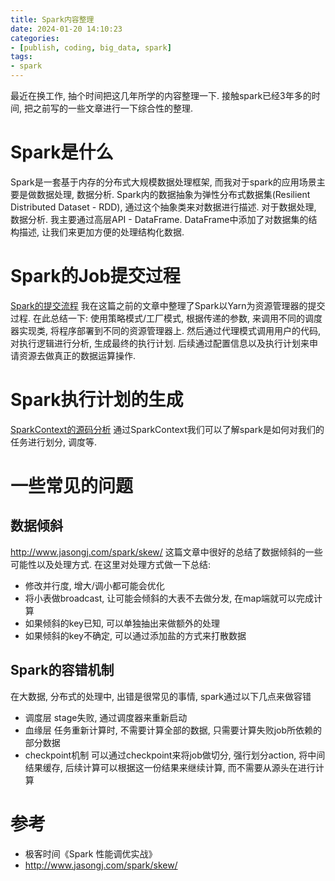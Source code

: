 ```yaml
---
title: Spark内容整理
date: 2024-01-20 14:10:23
categories:
- [publish, coding, big_data, spark]
tags: 
- spark
---
```


最近在换工作, 抽个时间把这几年所学的内容整理一下.
接触spark已经3年多的时间, 把之前写的一些文章进行一下综合性的整理.
<!--more-->

# Spark是什么
Spark是一套基于内存的分布式大规模数据处理框架, 而我对于spark的应用场景主要是做数据处理, 数据分析.
Spark内的数据抽象为弹性分布式数据集(Resilient Distributed Dataset - RDD), 通过这个抽象类来对数据进行描述.
对于数据处理, 数据分析. 我主要通过高层API - DataFrame. DataFrame中添加了对数据集的结构描述, 让我们来更加方便的处理结构化数据.

# Spark的Job提交过程
[Spark的提交流程](Spark的提交流程.md)
我在这篇之前的文章中整理了Spark以Yarn为资源管理器的提交过程.
在此总结一下: 使用策略模式/工厂模式, 根据传递的参数, 来调用不同的调度器实现类, 将程序部署到不同的资源管理器上. 然后通过代理模式调用用户的代码, 对执行逻辑进行分析, 生成最终的执行计划. 后续通过配置信息以及执行计划来申请资源去做真正的数据运算操作.

# Spark执行计划的生成
[SparkContext的源码分析](SparkContext的源码分析.md)
通过SparkContext我们可以了解spark是如何对我们的任务进行划分, 调度等.

# 一些常见的问题
## 数据倾斜
http://www.jasongj.com/spark/skew/
这篇文章中很好的总结了数据倾斜的一些可能性以及处理方式.
在这里对处理方式做一下总结:
- 修改并行度, 增大/调小都可能会优化
- 将小表做broadcast, 让可能会倾斜的大表不去做分发, 在map端就可以完成计算
- 如果倾斜的key已知, 可以单独抽出来做额外的处理
- 如果倾斜的key不确定, 可以通过添加盐的方式来打散数据

## Spark的容错机制
在大数据, 分布式的处理中, 出错是很常见的事情, spark通过以下几点来做容错
- 调度层
stage失败, 通过调度器来重新启动
- 血缘层
任务重新计算时, 不需要计算全部的数据, 只需要计算失败job所依赖的部分数据
- checkpoint机制
可以通过checkpoint来将job做切分, 强行划分action, 将中间结果缓存, 后续计算可以根据这一份结果来继续计算, 而不需要从源头在进行计算

# 参考
- 极客时间《Spark 性能调优实战》
- http://www.jasongj.com/spark/skew/



